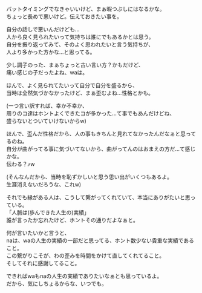 バットタイミングでなきゃいいけど、まぁ暇つぶしにはなるかな。  
ちょっと長めで悪いけど。伝えておきたい事を。  

自分の話しで悪いんだけども…  
人から良く見られたいって気持ちは誰にでもあるかとは思う。  
自分を振り返ってみて、そのよく思われたいと言う気持ちが、  
人より多かった方かな…と思ってる。  

少し調子のった、まぁちょっと古い言い方？かもだけど、  
痛い感じの子だったよね、waは。  

ほんで、よく見られてたいって自分で自分を盛るから、  
当時は全然気づかなかったけど、まぁ歪むよね…性格とかも。  

(一つ言い訳すれば、幸か不幸か、  
周りのコ達はホントよくできたコが多かった…て事でもあんだけどね、  
盛らないとついていけないからw)  

ほんで、歪んだ性格だから、人の事もきちんと見れてなかったんだなぁと思ってるのね。  
自分が曲がってる事に気づいてないから、曲がってんのはおまえの方だ…て感じかな。  
伝わる？⤴︎w  

(そんなんだから、当時を恥ずかしいと思う思い出がいくつもあるよ。  
生涯消えないだろうな、これw)  

それでも縁がある人は、こうして繋がってくれていて、本当にありがたいと思っている。  
「人脈は(歩んできた人生の)実績」  
誰が言ったか忘れたけど、ホントその通りだよなぁと。  

何が言いたいかと言うと、  
naは、waの人生の実績の一部だと思ってる、ホント数少ない貴重な実績であること。  
この繋がりこそが、わの歪みを時間をかけて直してくれてること。  
そしてそれに感謝してること。  

できればwaもnaの人生の実績でありたいなぁとも思っているよ。  
だから、気にしちょるからな、いつでも。  
